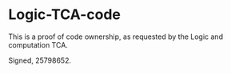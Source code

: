 # Logic-TCA-code

This is a proof of code ownership, as requested by the Logic and computation TCA.

Signed, 25798652.

